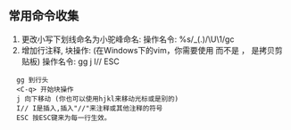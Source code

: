 ## 常用命令收集
1. 更改小写下划线命名为小驼峰命名:
   操作名令: %s/_\(.\)/\U\1/gc
2. 增加行注释, 块操作:<C-v> (在Windows下的vim，你需要使用 <C-q>而不是 <C-v> ，<C-v> 是拷贝剪贴板) 
   操作名令: gg <C-q> j I// ESC
```
  gg 到行头
  <C-q> 开始块操作
  j 向下移动 (你也可以使用hjkl来移动光标或是别的)
  I// I是插入,插入"//"来注释或其他注释的符号
  ESC 按ESC键来为每一行生效。
```

